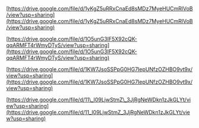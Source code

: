 [https://drive.google.com/file/d/1yKgZ5uRRxCnaEd8sMDz7MyeHUCmRlVoB/view?usp=sharing](https://drive.google.com/file/d/1yKgZ5uRRxCnaEd8sMDz7MyeHUCmRlVoB/view?usp=sharing)



[https://drive.google.com/file/d/1O5unG3IF5X92cQK-qqARMFT4rWmyDTyS/view?usp=sharing](https://drive.google.com/file/d/1O5unG3IF5X92cQK-qqARMFT4rWmyDTyS/view?usp=sharing)



[https://drive.google.com/file/d/1KW7JsoSSPpG0HG7IepUNfzOZHBO9vt9x/view?usp=sharing](https://drive.google.com/file/d/1KW7JsoSSPpG0HG7IepUNfzOZHBO9vt9x/view?usp=sharing)



[https://drive.google.com/file/d/11\_I09LjwStmZ\_3JjRgNeWDkn1zJkGLYt/view?usp=sharing](https://drive.google.com/file/d/11_I09LjwStmZ_3JjRgNeWDkn1zJkGLYt/view?usp=sharing)

